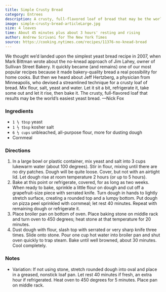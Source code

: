 ```yaml
---
title: Simple Crusty Bread
category: Entrees
description: A crusty, full-flavored loaf of bread that may be the world's easiest yeast bread.
image: simple-crusty-bread-articleLarge.jpg
size: 4 loaves
time: About 45 minutes plus about 3 hours' resting and rising
author: Andrew Scrivani for The New York Times
source: https://cooking.nytimes.com/recipes/11376-no-knead-bread
---
```


We thought we’d landed upon the simplest yeast bread recipe in 2007, when Mark Bittman wrote about the no-knead approach of Jim Lahey, owner of Sullivan Street Bakery. It quickly became (and remains) one of our most popular recipes because it made bakery-quality bread a real possibility for home cooks. But then we heard about Jeff Hertzberg, a physician from Minneapolis, who devised a streamlined technique for a crusty loaf of bread. Mix flour, salt, yeast and water. Let it sit a bit, refrigerate it, take some out and let it rise, then bake it. The crusty, full-flavored loaf that results may be the world’s easiest yeast bread. —Nick Fox

### Ingredients

* `1 ½ tbsp` yeast
* `1 ½ tbsp` kosher salt
* `6 ½ cups` unbleached, all-purpose flour, more for dusting dough
* Cornmeal

### Directions

1. In a large bowl or plastic container, mix yeast and salt into 3 cups lukewarm water (about 100 degrees). Stir in flour, mixing until there are no dry patches. Dough will be quite loose. Cover, but not with an airtight lid. Let dough rise at room temperature 2 hours (or up to 5 hours).
2. Bake at this point or refrigerate, covered, for as long as two weeks. When ready to bake, sprinkle a little flour on dough and cut off a grapefruit-size piece with serrated knife. Turn dough in hands to lightly stretch surface, creating a rounded top and a lumpy bottom. Put dough on pizza peel sprinkled with cornmeal; let rest 40 minutes. Repeat with remaining dough or refrigerate it.
3. Place broiler pan on bottom of oven. Place baking stone on middle rack and turn oven to 450 degrees; heat stone at that temperature for 20 minutes.
4. Dust dough with flour, slash top with serrated or very sharp knife three times. Slide onto stone. Pour one cup hot water into broiler pan and shut oven quickly to trap steam. Bake until well browned, about 30 minutes. Cool completely.

### Notes

* Variation: If not using stone, stretch rounded dough into oval and place in a greased, nonstick loaf pan. Let rest 40 minutes if fresh, an extra hour if refrigerated. Heat oven to 450 degrees for 5 minutes. Place pan on middle rack.